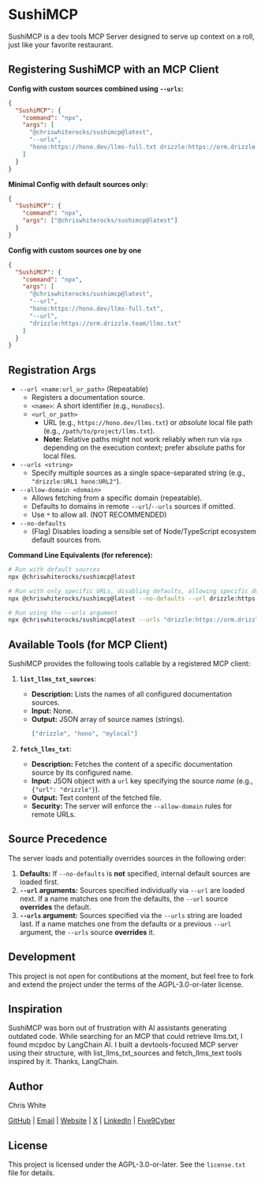 # SushiMCP

SushiMCP is a dev tools MCP Server designed to serve up context on a roll, just like your favorite restaurant.

## Registering SushiMCP with an MCP Client

**Config with custom sources combined using `--urls`:**

```json
{
  "SushiMCP": {
    "command": "npx",
    "args": [
      "@chriswhiterocks/sushimcp@latest",
      "--urls",
      "hono:https://hono.dev/llms-full.txt drizzle:https://orm.drizzle.team/llms.txt"
    ]
  }
}
```

**Minimal Config with default sources only:**

```json
{
  "SushiMCP": {
    "command": "npx",
    "args": ["@chriswhiterocks/sushimcp@latest"]
  }
}
```

**Config with custom sources one by one**

```json
{
  "SushiMCP": {
    "command": "npx",
    "args": [
      "@chriswhiterocks/sushimcp@latest",
      "--url",
      "hono:https://hono.dev/llms-full.txt",
      "--url",
      "drizzle:https://orm.drizzle.team/llms.txt"
    ]
  }
}
```

## Registration Args

- `--url <name:url_or_path>` (Repeatable)
  - Registers a documentation source.
  - `<name>`: A short identifier (e.g., `HonoDocs`).
  - `<url_or_path>`
    - URL (e.g., `https://hono.dev/llms.txt`) or _absolute_ local file path (e.g., `/path/to/project/llms.txt`).
    - **Note:** Relative paths might not work reliably when run via `npx` depending on the execution context; prefer absolute paths for local files.
- `--urls <string>`
  - Specify multiple sources as a single space-separated string (e.g., `"drizzle:URL1 hono:URL2"`).
- `--allow-domain <domain>`
  - Allows fetching from a specific domain (repeatable).
  - Defaults to domains in remote `--url`/`--urls` sources if omitted.
  - Use `*` to allow all. (NOT RECOMMENDED)
- `--no-defaults`
  - (Flag) Disables loading a sensible set of Node/TypeScript ecosystem default sources from.

**Command Line Equivalents (for reference):**

```bash
# Run with default sources
npx @chriswhiterocks/sushimcp@latest

# Run with only specific URLs, disabling defaults, allowing specific domains
npx @chriswhiterocks/sushimcp@latest --no-defaults --url drizzle:https://orm.drizzle.team/llms.txt --url local:/Users/me/docs.md --allow-domain orm.drizzle.team

# Run using the --urls argument
npx @chriswhiterocks/sushimcp@latest --urls "drizzle:https://orm.drizzle.team/llms.txt hono:https://hono.dev/llms-full.txt"
```

## Available Tools (for MCP Client)

SushiMCP provides the following tools callable by a registered MCP client:

1.  **`list_llms_txt_sources`**:

    - **Description:** Lists the names of all configured documentation sources.
    - **Input:** None.
    - **Output:** JSON array of source names (strings).
      ```json
      ["drizzle", "hono", "mylocal"]
      ```

2.  **`fetch_llms_txt`**:
    - **Description:** Fetches the content of a specific documentation source by its configured name.
    - **Input:** JSON object with a `url` key specifying the source _name_ (e.g., `{"url": "drizzle"}`).
    - **Output:** Text content of the fetched file.
    - **Security:** The server will enforce the `--allow-domain` rules for remote URLs.

## Source Precedence

The server loads and potentially overrides sources in the following order:

1.  **Defaults:** If `--no-defaults` is **not** specified, internal default sources are loaded first.
2.  **`--url` arguments:** Sources specified individually via `--url` are loaded next. If a name matches one from the defaults, the `--url` source **overrides** the default.
3.  **`--urls` argument:** Sources specified via the `--urls` string are loaded last. If a name matches one from the defaults or a previous `--url` argument, the `--urls` source **overrides** it.

## Development

This project is not open for contibutions at the moment, but feel free to fork and extend the project under the terms of the AGPL-3.0-or-later license.

## Inspiration

SushiMCP was born out of frustration with AI assistants generating outdated code. While searching for an MCP that could retrieve llms.txt, I found mcpdoc by LangChain AI. I built a devtools-focused MCP server using their structure, with list_llms_txt_sources and fetch_llms_text tools inspired by it. Thanks, LangChain.

## Author

Chris White

[GitHub](https://github.com/maverickg59) | [Email](mailto:chris@chriswhite.rocks) | [Website](https://chriswhite.rocks) | [X](https://x.com/chriswhiterox) | [LinkedIn](https://www.linkedin.com/in/chrisewhite) | [Five9Cyber](https://www.fiv9cyber.com/)

## License

This project is licensed under the AGPL-3.0-or-later. See the `license.txt` file for details.

